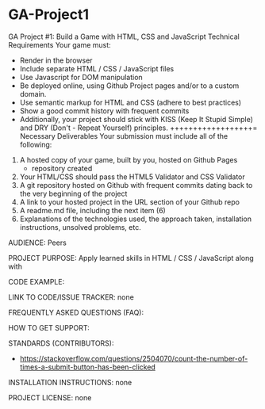 # GA-Project1
GA Project #1: Build a Game with HTML, CSS and JavaScript
Technical Requirements
Your game must:

- Render in the browser
- Include separate HTML / CSS / JavaScript files
- Use Javascript for DOM manipulation
- Be deployed online, using Github Project pages and/or to a custom domain.
- Use semantic markup for HTML and CSS (adhere to best practices)
- Show a good commit history with frequent commits
- Additionally, your project should stick with KISS (Keep It Stupid Simple) and DRY (Don't - Repeat Yourself) principles.
++++++++++++++++++=
Necessary Deliverables
Your submission must include all of the following:

1. A hosted copy of your game, built by you, hosted on Github Pages
    - repository created
2. Your HTML/CSS should pass the HTML5 Validator and CSS Validator
3. A git repository hosted on Github with frequent commits dating back to the very beginning of the project
4. A link to your hosted project in the URL section of your Github repo
5. A readme.md file, including the next item (6)
6. Explanations of the technologies used, the approach taken, installation instructions, unsolved problems, etc.



AUDIENCE:
Peers


PROJECT PURPOSE:
Apply learned skills in HTML / CSS / JavaScript along with 


CODE EXAMPLE:



LINK TO CODE/ISSUE TRACKER:
none


FREQUENTLY ASKED QUESTIONS (FAQ):



HOW TO GET SUPPORT:



STANDARDS (CONTRIBUTORS):

- https://stackoverflow.com/questions/2504070/count-the-number-of-times-a-submit-button-has-been-clicked

INSTALLATION INSTRUCTIONS:
none


PROJECT LICENSE:
none


